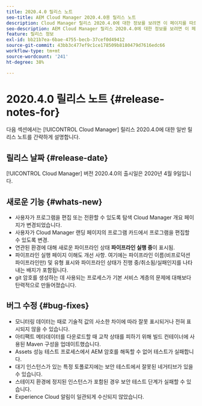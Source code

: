 ```yaml
---
title: 2020.4.0 릴리스 노트
seo-title: AEM Cloud Manager 2020.4.0용 릴리스 노트
description: Cloud Manager 릴리스 2020.4.0에 대한 정보를 보려면 이 페이지를 따르십시오
seo-description: AEM Cloud Manager 릴리스 2020.4.0에 대한 정보를 보려면 이 페이지를 따르십시오
feature: 릴리스 정보
exl-id: bb21b7ea-6bae-4755-becb-37cef0d49412
source-git-commit: 43bb3c477ef9c1ce178509b8180479d7616edc66
workflow-type: tm+mt
source-wordcount: '241'
ht-degree: 38%

---
```


# 2020.4.0 릴리스 노트 {#release-notes-for}

다음 섹션에서는 [!UICONTROL Cloud Manager] 릴리스 2020.4.0에 대한 일반 릴리스 노트를 간략하게 설명합니다.

## 릴리스 날짜 {#release-date}

[!UICONTROL Cloud Manager] 버전 2020.4.0의 출시일은 2020년 4월 9일입니다.

## 새로운 기능 {#whats-new}

* 사용자가 프로그램을 편집 또는 전환할 수 있도록 탐색 Cloud Manager 개요 페이지가 변경되었습니다.
* 사용자가 Cloud Manager 랜딩 페이지의 프로그램 카드에서 프로그램을 편집할 수 있도록 변경.
* 연관된 환경에 대해 새로운 파이프라인 상태 **파이프라인 실행 중**&#x200B;이 표시됨.
* 파이프라인 실행 페이지 이해도 개선 사항. 여기에는 파이프라인 이름(비프로덕션 파이프라인만) 및 유형 표시와 파이프라인 상태가 진행 중/취소됨/실패인지를 나타내는 배지가 포함됩니다.
* git 암호를 생성하는 데 사용되는 프로세스가 기본 서비스 계층의 문제에 대해보다 탄력적으로 만들어졌습니다.

## 버그 수정 {#bug-fixes}

* 모니터링 데이터는 때로 기술적 값의 사소한 차이에 따라 잘못 표시되거나 전혀 표시되지 않을 수 있습니다.
* 아티팩트 메타데이터를 다운로드할 때 교착 상태를 피하기 위해 빌드 컨테이너에 사용된 Maven 구성을 업데이트했습니다.
* Assets 성능 테스트 프로세스에서 AEM 암호를 해독할 수 없어 테스트가 실패합니다.
* 대기 인스턴스가 있는 특정 토폴로지에는 보안 테스트에서 잘못된 네거티브가 있을 수 있습니다.
* 스테이지 환경에 정지된 인스턴스가 포함된 경우 보안 테스트 단계가 실패할 수 있습니다.
* Experience Cloud 알림이 일관되게 수신되지 않았습니다.
